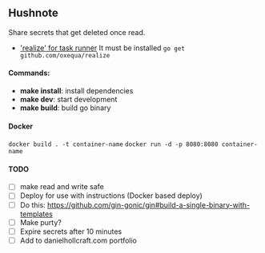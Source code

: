 ## Hushnote

Share secrets that get deleted once read.

- ['realize' for task runner](https://github.com/oxequa/realize) It must be installed
`go get github.com/oxequa/realize`

#### Commands:

- **make install**: install dependencies
- **make dev**: start development
- **make build**: build go binary

#### Docker

`docker build . -t container-name`
`docker run -d -p 8080:8080 container-name`

#### TODO
- [ ] make read and write safe
- [ ] Deploy for use with instructions (Docker based deploy)
- [ ] Do this: https://github.com/gin-gonic/gin#build-a-single-binary-with-templates
- [ ] Make purty?
- [ ] Expire secrets after 10 minutes
- [ ] Add to danielhollcraft.com portfolio
